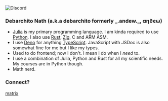 <!-- <img src="https://discord.c99.nl/widget/theme-3/739497344780992564.png"> -->
<img src="https://discord-readme-badge.vercel.app/api?id=739497344780992564" alt="Discord" />

### Debarchito Nath (a.k.a debarchito formerly \_.andew._, αη∂єω)
- [Julia](https://julialang.org/) is my primary programming language. I am kinda required to use [Python](https://python.org/). I also use [Rust](https://rust-lang.org), [Zig](https://ziglang.org), C and ARM ASM.
- I use [Deno](https://deno.land/) for anything [TypeScript](https://www.typescriptlang.org). JavaScript with JSDoc is also somewhat fine for me but I like my types.
- Used to do frontend; now I don't. I mean I do when I *need* to.
- I use a combination of Julia, Python and Rust for all my scientific needs. My courses are in Python though.
- Math nerd.


### Connect?

[matrix](https://matrix.to/#/@debarchito:matrix.org)
